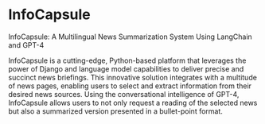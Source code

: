 # InfoCapsule
InfoCapsule: A Multilingual News Summarization System Using LangChain and GPT-4

InfoCapsule is a cutting-edge, Python-based platform that leverages the power of Django and language model capabilities to deliver precise and succinct news briefings. This innovative solution integrates with a multitude of news pages, enabling users to select and extract information from their desired news sources. Using the conversational intelligence of GPT-4, InfoCapsule allows users to not only request a reading of the selected news but also a summarized version presented in a bullet-point format.

